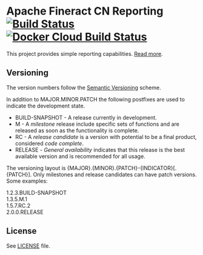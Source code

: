 # Apache Fineract CN Reporting [![Build Status](https://api.travis-ci.com/apache/fineract-cn-reporting.svg?branch=develop)](https://travis-ci.com/apache/fineract-cn-reporting) [![Docker Cloud Build Status](https://img.shields.io/docker/cloud/build/apache/fineract-cn-reporting)](https://hub.docker.com/r/apache/fineract-cn-reporting/builds)

This project provides simple reporting capabilities.
[Read more](https://cwiki.apache.org/confluence/display/FINERACT/Fineract+CN+Project+Structure#FineractCNProjectStructure-reporting).

## Versioning
The version numbers follow the [Semantic Versioning](http://semver.org/) scheme.

In addition to MAJOR.MINOR.PATCH the following postfixes are used to indicate the development state.

* BUILD-SNAPSHOT - A release currently in development. 
* M - A _milestone_ release include specific sets of functions and are released as soon as the functionality is complete.
* RC - A _release candidate_ is a version with potential to be a final product, considered _code complete_.
* RELEASE - _General availability_ indicates that this release is the best available version and is recommended for all usage.

The versioning layout is {MAJOR}.{MINOR}.{PATCH}-{INDICATOR}[.{PATCH}]. Only milestones and release candidates can  have patch versions. Some examples:

1.2.3.BUILD-SNAPSHOT  
1.3.5.M.1  
1.5.7.RC.2  
2.0.0.RELEASE

## License
See [LICENSE](LICENSE) file.
